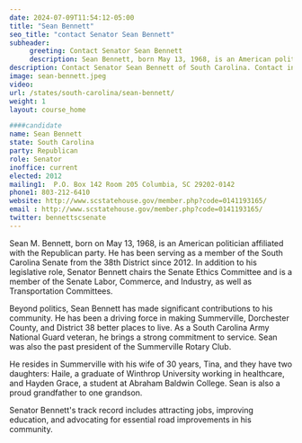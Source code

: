 ```yaml
---
date: 2024-07-09T11:54:12-05:00
title: "Sean Bennett"
seo_title: "contact Senator Sean Bennett"
subheader:
     greeting: Contact Senator Sean Bennett
     description: Sean Bennett, born May 13, 1968, is an American politician from the Republican Party. He has served as a member of the South Carolina State Senate, representing District 38, since 2012.
description: Contact Senator Sean Bennett of South Carolina. Contact information for Sean Bennett includes email address, phone number, and mailing address.
image: sean-bennett.jpeg
video:
url: /states/south-carolina/sean-bennett/
weight: 1
layout: course_home

####candidate
name: Sean Bennett
state: South Carolina
party: Republican
role: Senator
inoffice: current
elected: 2012
mailing1:  P.O. Box 142 Room 205 Columbia, SC 29202-0142
phone1: 803-212-6410
website: http://www.scstatehouse.gov/member.php?code=0141193165/
email : http://www.scstatehouse.gov/member.php?code=0141193165/
twitter: bennettscsenate
---
```

Sean M. Bennett, born on May 13, 1968, is an American politician affiliated with the Republican party. He has been serving as a member of the South Carolina Senate from the 38th District since 2012. In addition to his legislative role, Senator Bennett chairs the Senate Ethics Committee and is a member of the Senate Labor, Commerce, and Industry, as well as Transportation Committees.

Beyond politics, Sean Bennett has made significant contributions to his community. He has been a driving force in making Summerville, Dorchester County, and District 38 better places to live. As a South Carolina Army National Guard veteran, he brings a strong commitment to service. Sean was also the past president of the Summerville Rotary Club.

He resides in Summerville with his wife of 30 years, Tina, and they have two daughters: Haile, a graduate of Winthrop University working in healthcare, and Hayden Grace, a student at Abraham Baldwin College. Sean is also a proud grandfather to one grandson.

Senator Bennett's track record includes attracting jobs, improving education, and advocating for essential road improvements in his community.
